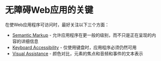 # 无障碍Web应用的关键

在使Web应用程序可访问时，最好关注以下三个方面：

- [Semantic Markup](https://angular-2-training-book.rangle.io/handout/a11y/key-concerns/semantic-markup.html) - 允许应用程序在更一般的级别，而不只是正在呈现的内容的详细信息
- [Keyboard Accessibility](https://angular-2-training-book.rangle.io/handout/a11y/key-concerns/keyboard-accessibility.html) - 仅使用键盘时，应用程序必须仍然可用
- [Visual Assistance](https://angular-2-training-book.rangle.io/handout/a11y/key-concerns/visual-assistance.html) - 颜色对比，元素的焦点和音频和事件的文本表示